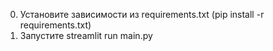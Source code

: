 0. Установите зависимости из requirements.txt (pip install -r requirements.txt)
1. Запустите streamlit run main.py
